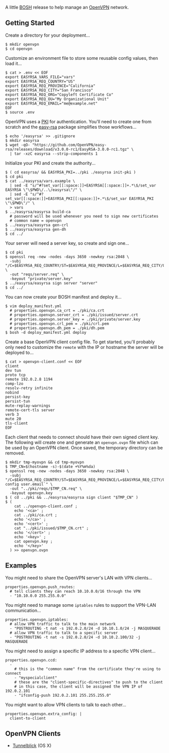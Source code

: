 A little [BOSH](http://docs.cloudfoundry.org/bosh/) release to help manage an [OpenVPN](http://openvpn.net/) network.


## Getting Started

Create a directory for your deployment...

    $ mkdir openvpn
    $ cd openvpn

Customize an environment file to store some reusable config values, then load it...

    $ cat > .env << EOF
    export EASYRSA_VARS_FILE="vars"
    export EASYRSA_REQ_COUNTRY="US"
    export EASYRSA_REQ_PROVINCE="California"
    export EASYRSA_REQ_CITY="San Francisco"
    export EASYRSA_REQ_ORG="Copyleft Certificate Co"
    export EASYRSA_REQ_OU="My Organizational Unit"
    export EASYRSA_REQ_EMAIL="me@example.net"
    EOF
    $ source .env

OpenVPN uses a [PKI](http://en.wikipedia.org/wiki/Public_key_infrastructure) for authentication. You'll need to create
one from scratch and the [easy-rsa](https://github.com/OpenVPN/easy-rsa/) package simplifies those workflows...

    $ echo '/easyrsa' >> .gitignore
    $ mkdir easyrsa
    $ wget -qO- "https://github.com/OpenVPN/easy-rsa/releases/download/v3.0.0-rc1/EasyRSA-3.0.0-rc1.tgz" \
      | tar -xzC easyrsa --strip-components 1

Initialize your PKI and create the authority...

    $ ( cd easyrsa/ && EASYRSA_PKI=../pki ./easyrsa init-pki )
    $ cd pki
    $ cat ../easyrsa/vars.example \
      | sed -E "s/^#?set_var[[:space:]]+EASYRSA[[:space:]]+.*\$/set_var EASYRSA \"\$PWD\/..\/easyrsa\"/" \
      | sed -E "s/^#?set_var[[:space:]]+EASYRSA_PKI[[:space:]]+.*\$/set_var EASYRSA_PKI \"\$PWD\"/" \
      > vars
    $ ../easyrsa/easyrsa build-ca
      # password will be used whenever you need to sign new certificates
      # common name = openvpn
    $ ../easyrsa/easyrsa gen-crl
    $ ../easyrsa/easyrsa gen-dh
    $ cd ../

Your server will need a server key, so create and sign one...

    $ cd pki
    $ openssl req -new -nodes -days 3650 -newkey rsa:2048 \
      -subj "/C=$EASYRSA_REQ_COUNTRY/ST=$EASYRSA_REQ_PROVINCE/L=$EASYRSA_REQ_CITY/O=$EASYRSA_REQ_ORG/OU=$EASYRSA_REQ_OU/CN=server/emailAddress=$EASYRSA_REQ_EMAIL" \
      -out "reqs/server.req" \
      -keyout "private/server.key"
    $ ../easyrsa/easyrsa sign server "server"
    $ cd ../

You can now create your BOSH manifest and deploy it...

    $ vim deploy_manifest.yml
      # properties.openvpn.ca_crt = ./pki/ca.crt
      # properties.openvpn.server_crt = ./pki/issued/server.crt
      # properties.openvpn.server_key = ./pki/private/server.key
      # properties.openvpn.crl_pem = ./pki/crl.pem
      # properties.openvpn.dh_pem = ./pki/dh.pem
    $ bosh -d deploy_manifest.yml deploy

Create a base OpenVPN client config file. To get started, you'll probably only need to customize the `remote` with the
IP or hostname the server will be deployed to...

    $ cat > openvpn-client.conf << EOF
    client
    dev tun
    proto tcp
    remote 192.0.2.8 1194
    comp-lzo
    resolv-retry infinite
    nobind
    persist-key
    persist-tun
    mute-replay-warnings
    remote-cert-tls server
    verb 3
    mute 20
    tls-client
    EOF

Each client that needs to connect should have their own signed client key. The following will create one and generate
an `openvpn.ovpn` file which can be used by an OpenVPN client. Once saved, the temporary directory can be removed.

    $ mkdir tmp-myovpn && cd tmp-myovpn
    $ TMP_CN=$(hostname -s)-$(date +%Y%m%da)
    $ openssl req -new -nodes -days 3650 -newkey rsa:2048 \
      -subj "/C=$EASYRSA_REQ_COUNTRY/ST=$EASYRSA_REQ_PROVINCE/L=$EASYRSA_REQ_CITY/O=$EASYRSA_REQ_ORG/OU=$EASYRSA_REQ_OU/CN=$TMP_CN/emailAddress=`git config user.email`" \
      -out "../pki/reqs/$TMP_CN.req" \
      -keyout openvpn.key
    $ ( cd ../pki && ../easyrsa/easyrsa sign client "$TMP_CN" )
    $ (
        cat ../openvpn-client.conf ;
        echo '<ca>' ;
        cat ../pki/ca.crt ;
        echo '</ca>' ;
        echo '<cert>' ;
        cat "../pki/issued/$TMP_CN.crt" ;
        echo '</cert>' ;
        echo '<key>' ;
        cat openvpn.key ;
        echo '</key>'
      ) >> openvpn.ovpn


## Examples

You might need to share the OpenVPN server's LAN with VPN clients...

    properties.openvpn.push_routes:
      # tell clients they can reach 10.10.0.0/16 through the VPN
      - "10.10.0.0 255.255.0.0"

You might need to manage some `iptables` rules to support the VPN-LAN communication...

    properties.openvpn.iptables:
      # allow VPN traffic to talk to the main network
      - "POSTROUTING -t nat -s 192.0.2.0/24 -d 10.10.1.0/24 -j MASQUERADE
      # allow VPN traffic to talk to a specific server
      - "POSTROUTING -t nat -s 192.0.2.0/24 -d 10.10.2.100/32 -j MASQUERADE

You might need to assign a specific IP address to a specific VPN client...

    properties.openvpn.ccd:
      -
        # this is the "common name" from the certificate they're using to connect
        - "myspecialclient"
        # these are the "client-specific-directives" to push to the client
        # in this case, the client will be assigned the VPN IP of 192.0.2.101
        - "ifconfig-push 192.0.2.101 255.255.255.0"

You might want to allow VPN clients to talk to each other...

    properties.openvpn.extra_config: |
      client-to-client


## OpenVPN Clients

 * [Tunnelblick](https://code.google.com/p/tunnelblick/) (OS X)
